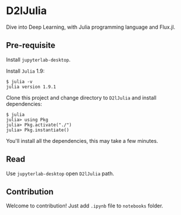 # D2lJulia

Dive into Deep Learning, with Julia programming language and Flux.jl.

## Pre-requisite

Install `jupyterlab-desktop`.

Install `Julia` 1.9:

``` shell
$ julia -v
julia version 1.9.1
```

Clone this project and change directory to `D2lJulia` and install dependencies:

``` shell
$ julia
julia> using Pkg
julia> Pkg.activate("./")
julia> Pkg.instantiate()
```

You'll install all the dependencies, this may take a few minutes.

## Read

Use `jupyterlab-desktop` open `D2lJulia` path.

## Contribution

Welcome to contribution! Just add `.ipynb` file to `notebooks` folder.